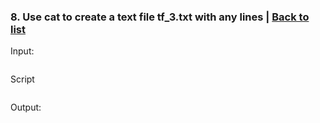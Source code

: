 ### <a id='task_8'>8. Use cat to create a text file tf_3.txt with any lines</a>  |  [Back to list](#back_to_list)

Input:
``` bash

```

Script
```

```

Output:
```

```
